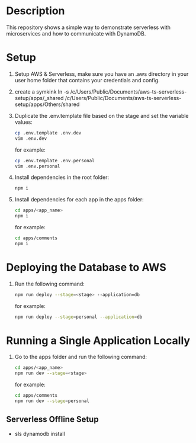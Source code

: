 # Description
This repository shows a simple way to demonstrate serverless with microservices and how to communicate with DynamoDB.


# Setup
1. Setup AWS & Serverless, make sure you have an .aws directory in your user home folder that contains your credentials and config.

2. create a symkink
    ln -s /c/Users/Public/Documents/aws-ts-serverless-setup/apps/_shared /c/Users/Public/Documents/aws-ts-serverless-setup/apps/Others/shared

3. Duplicate the .env.template file based on the stage and set the variable values:
    ```sh
    cp .env.template .env.dev
    vim .env.dev
    ```
    for example:
    ```sh
    cp .env.template .env.personal
    vim .env.personal
    ```

4. Install dependencies in the root folder:
    ```sh
    npm i
    ```

5. Install dependencies for each app in the apps folder:
    ```sh
    cd apps/<app_name>
    npm i
    ```
    for example:
    ```sh
    cd apps/comments
    npm i
    ```

# Deploying the Database to AWS
1. Run the following command:
    ```sh
    npm run deploy --stage=<stage> --application=db
    ```
    for example:
    ```sh
    npm run deploy --stage=personal --application=db
    ```

# Running a Single Application Locally
1. Go to the apps folder and run the following command:
    ```sh
    cd apps/<app_name>
    npm run dev --stage=<stage>
    ```
    for example:
    ```sh
    cd apps/comments
    npm run dev --stage=personal
    ```
## Serverless Offline Setup
- sls dynamodb install
